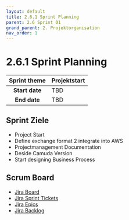 ```yaml
---
layout: default
title: 2.6.1 Sprint Planning 
parent: 2.6 Sprint 01
grand_parent: 2. Projektorganisation
nav_order: 1
---
```


# 2.6.1 Sprint Planning

| **Sprint theme** | Projektstart |
| :--------------: | ------------ |
|  **Start date**  | TBD   |
|   **End date**   | TBD   |

## Sprint Ziele

- Project Start
- Define exchange format 2 integrate into AWS
- Projectmanagement Documentation
- Deside Camuda Version
- Start designing Business Process

## Scrum Board

- [Jira Board](https://itcne23.atlassian.net/jira/software/projects/URL/boards/3)
- [Jira Sprint Tickets](https://itcne23.atlassian.net/issues/?jql=project+%3D+%22URL%22+AND+sprint+%3D+6+ORDER+BY+created+DESC&atlOrigin=eyJpIjoiYWE5M2EwY2Y1ZjA0NGE2NTllMzU5MDNhNGY2Yjk4NDUiLCJwIjoiaiJ9)
- [Jira Epics](https://itcne23.atlassian.net/issues/?jql=project+%3D+%22URL%22+AND+type+%3D+Epic+ORDER+BY+created+DESC&atlOrigin=eyJpIjoiNDA0Yjg3ODEzYjAwNDY3ZmEyMzUxZmNjNmQzNGM1YWQiLCJwIjoiaiJ9)
- [Jira Backlog](https://itcne23.atlassian.net/jira/software/projects/URL/boards/3/backlog)
